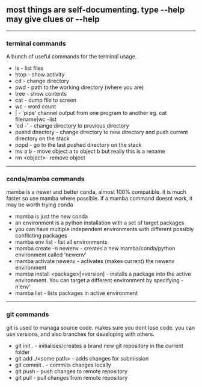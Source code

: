 ## most things are self-documenting. type <command> --help may give clues or <commad> <partial params> --help 

---
### terminal commands
A bunch of useful commands for the terminal usage.

- ls - list files
- htop - show activity
- cd - change directory
- pwd - path to the working directory (where you are)
- tree - show contents
- cat - dump file to screen
- wc - word count
- | - 'pipe' channel output from one program to another eg. cat filename|wc -list
- 'cd -' - change directory to previous directory
- pushd directory - change directory to new directory and push current directory on the stack
- popd - go to the last pushed directory on the stack
- mv a b - move object a to object b but really this is a rename
- rm \<object\>- remove object


---
### conda/mamba commands
mamba is a newer and better conda, almost 100% compatible. it is much faster so use mamba where possible. if a mamba command doesnt work, it may be worth trying conda
- mamba is just the new conda
- an environment is a python installation with a set of target packages
- you can have multiple independent environments with different possibly conflicting packages
- mamba env list - list all environments
- mamba create -n newenv - creates a new mamba/conda/python environment called 'newenv'
- mamba activate newenv - activates (makes current) the newenv environment
- mamba install \<package\>[=version] - installs a package into the active environment. You can target a different environment by specifying -n'env'
- mamba list - lists packages in active environment 


---
### git commands
git is used to managa source code. makes sure you dont lose code. you can use versions, and also branches for developing with others.
- git init . - initialises/creates a brand new git repository in the current folder
- git add ./\<some path\> - adds changes for submission
- git commit . - commits changes locally
- git push - push changes to remote repository
- git pull - pull changes from remote repository
